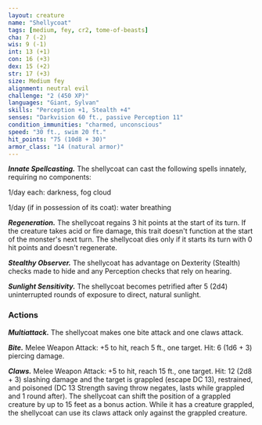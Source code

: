 ```yaml
---
layout: creature
name: "Shellycoat"
tags: [medium, fey, cr2, tome-of-beasts]
cha: 7 (-2)
wis: 9 (-1)
int: 13 (+1)
con: 16 (+3)
dex: 15 (+2)
str: 17 (+3)
size: Medium fey
alignment: neutral evil
challenge: "2 (450 XP)"
languages: "Giant, Sylvan"
skills: "Perception +1, Stealth +4"
senses: "Darkvision 60 ft., passive Perception 11"
condition_immunities: "charmed, unconscious"
speed: "30 ft., swim 20 ft."
hit_points: "75 (10d8 + 30)"
armor_class: "14 (natural armor)"
---
```


***Innate Spellcasting.*** The shellycoat can cast the following spells innately, requiring no components:

1/day each: darkness, fog cloud

1/day (if in possession of its coat): water breathing

***Regeneration.*** The shellycoat regains 3 hit points at the start of its turn. If the creature takes acid or fire damage, this trait doesn't function at the start of the monster's next turn. The shellycoat dies only if it starts its turn with 0 hit points and doesn't regenerate.

***Stealthy Observer.*** The shellycoat has advantage on Dexterity (Stealth) checks made to hide and any Perception checks that rely on hearing.

***Sunlight Sensitivity.*** The shellycoat becomes petrified after 5 (2d4) uninterrupted rounds of exposure to direct, natural sunlight.

### Actions

***Multiattack.*** The shellycoat makes one bite attack and one claws attack.

***Bite.*** Melee Weapon Attack: +5 to hit, reach 5 ft., one target. Hit: 6 (1d6 + 3) piercing damage.

***Claws.*** Melee Weapon Attack: +5 to hit, reach 15 ft., one target. Hit: 12 (2d8 + 3) slashing damage and the target is grappled (escape DC 13), restrained, and poisoned (DC 13 Strength saving throw negates, lasts while grappled and 1 round after). The shellycoat can shift the position of a grappled creature by up to 15 feet as a bonus action. While it has a creature grappled, the shellycoat can use its claws attack only against the grappled creature.

